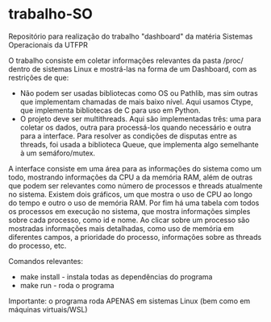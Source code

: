 # trabalho-SO
Repositório para realização do trabalho "dashboard" da matéria Sistemas Operacionais da UTFPR

O trabalho consiste em coletar informações relevantes da pasta /proc/ dentro de sistemas Linux e mostrá-las na forma de um Dashboard, com as restrições de que: 
  - Não podem ser usadas bibliotecas como OS ou Pathlib, mas sim outras que implementam chamadas de mais baixo nível. Aqui usamos Ctype, que implementa bibliotecas de C para uso em Python.
  - O projeto deve ser multithreads. Aqui são implementadas três: uma para coletar os dados, outra para processá-los quando necessário e outra para a interface. Para resolver as condições de disputas entre as threads, foi usada a biblioteca Queue, que implementa algo semelhante à um semáforo/mutex.

A interface consiste em uma área para as informações do sistema como um todo, mostrando informações da CPU a da memória RAM, além de outras que podem ser relevantes como número de processos e threads atualmente no sistema. Existem dois gráficos, um que mostra o uso de CPU ao longo do tempo e outro o uso de memória RAM. Por fim há uma tabela com todos os processos em execução no sistema, que mostra informações simples sobre cada processo, como id e nome. Ao clicar sobre um processo são mostradas informações mais detalhadas, como uso de memória em diferentes campos, a prioridade do processo, informações sobre as threads do processo, etc.

Comandos relevantes:

- make install - instala todas as dependências do programa
- make run - roda o programa

Importante: o programa roda APENAS em sistemas Linux (bem como em máquinas virtuais/WSL)
